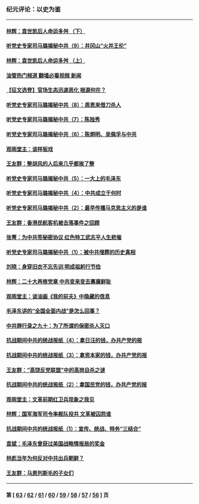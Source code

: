 ### 纪元评论：以史为鉴
---
#### [林辉：袁世凯后人命运多舛 （下）](../../pages/nsc1028/n13837104.md?10030330) 
#### [听党史专家司马璐揭秘中共（9）：井冈山“火并王伦”](../../pages/nsc1028/n13836688.md?10030330) 
#### [林辉：袁世凯后人命运多舛 （上）](../../pages/nsc1028/n13836356.md?10030330) 
#### [油管热门频道 翻墙必看视频 新闻](ok?10030330)
#### [【征文选登】官场生态迅速恶化 根源何在？](../../pages/nsc1028/n13836119.md?10030330) 
#### [听党史专家司马璐揭秘中共（8）：周恩来借刀杀人](../../pages/nsc1028/n13834429.md?10030330) 
#### [听党史专家司马璐揭秘中共（7）：陈独秀](../../pages/nsc1028/n13833408.md?10030330) 
#### [听党史专家司马璐揭秘中共（6）：陈炯明、吴佩孚与中共](../../pages/nsc1028/n13832892.md?10030330) 
#### [观雨堂主：谈样板戏](../../pages/nsc1028/n13832322.md?10030330) 
#### [王友群：整胡风的人后来几乎都挨了整](../../pages/nsc1028/n13831611.md?10030330) 
#### [听党史专家司马璐揭秘中共（5）：一大上的毛泽东](../../pages/nsc1028/n13831107.md?10030330) 
#### [听党史专家司马璐揭秘中共（4）：中共成立于何时](../../pages/nsc1028/n13830200.md?10030330) 
#### [听党史专家司马璐揭秘中共（2）：最早传播马克思主义的是谁](../../pages/nsc1028/n13828110.md?10030330) 
#### [王友群：香港民航客机被击落事件之回顾](../../pages/nsc1028/n13827378.md?10030330) 
#### [张菁：为中共签秘密协议 红色特工武志平人生悲催](../../pages/nsc1028/n13827761.md?10030330) 
#### [听党史专家司马璐揭秘中共（1）：被中共埋葬的历史真相](../../pages/nsc1028/n13827490.md?10030330) 
#### [刘晓：身穿旧衣不忘先训 明成祖躬行节俭](../../pages/nsc1028/n13827342.md?10030330) 
#### [林辉：二十大再修党章 中共变来变去寡廉鲜耻](../../pages/nsc1028/n13823563.md?10030330) 
#### [观雨堂主：谈油画《我的前夫》中隐藏的信息](../../pages/nsc1028/n13820499.md?10030330) 
#### [毛泽东讲的“全国全面内战”是怎么回事？](../../pages/nsc1028/n13821194.md?10030330) 
#### [中共罪行录之九十：为了所谓的保密杀人灭口](../../pages/nsc1028/n13820793.md?10030330) 
#### [抗战期间中共的统战报纸（4）：拿日汪的钱，办共产党的报](../../pages/nsc1028/n13819107.md?10030330) 
#### [抗战期间中共的统战报纸（3）：拿资本家的钱，办共产党的报](../../pages/nsc1028/n13818326.md?10030330) 
#### [王友群：“高饶反党联盟”中的高岗自杀之谜](../../pages/nsc1028/n13817482.md?10030330) 
#### [抗战期间中共的统战报纸（2）：拿国民党的钱，办共产党的报](../../pages/nsc1028/n13817421.md?10030330) 
#### [观雨堂主：文革前期红卫兵现象之我见](../../pages/nsc1028/n13816558.md?10030330) 
#### [林辉：国军海军司令率舰队投共 文革被囚怨谁](../../pages/nsc1028/n13816189.md?10030330) 
#### [抗战期间中共的统战报纸（1）：宣传、统战、特务“三结合”](../../pages/nsc1028/n13815962.md?10030330) 
#### [袁斌：毛泽东曾获过美国战略情报局的奖金](../../pages/nsc1028/n13814363.md?10030330) 
#### [林彪当年为何反对中共出兵朝鲜？](../../pages/nsc1028/n13813595.md?10030330) 
#### [王友群：马恩列斯毛的子女们](../../pages/nsc1028/n13811048.md?10030330) 

---
#### 第 [ [63](./63.md?10030330) / [62](./62.md?10030330) / [61](./61.md?10030330) / [60](./60.md?10030330) / [59](./59.md?10030330) / [58](./58.md?10030330) / [57](./57.md?10030330) / [56](./56.md?10030330) ] 页
